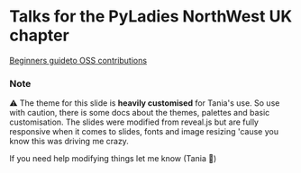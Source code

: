 # Talks for the PyLadies NorthWest UK chapter


[Beginners guideto OSS contributions](https://pyladies-nwuk.github.io/talks/Contributing-OSS.html)


### Note

⚠️ The theme for this slide is **heavily customised** for Tania's use. So use with caution, there is some docs about the themes, palettes and basic customisation. 
The slides were modified from reveal.js but are fully responsive when it comes to slides, fonts and image resizing 'cause you know this was driving me crazy.

If you need help modifying things let me know (Tania 🦄)
